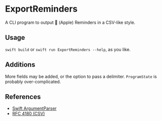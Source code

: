 # ExportReminders
A CLI program to output  (Apple) Reminders in a CSV-like style.

## Usage
`swift build` or `swift run ExportReminders --help`, as you like.

## Additions
More fields may be added, or the option to pass a delimiter.
`ProgramState` is probably over-complicated.

## References
- [Swift ArgumentParser](https://github.com/apple/swift-argument-parser)
- [RFC 4180 (CSV)](https://tools.ietf.org/html/rfc4180)
